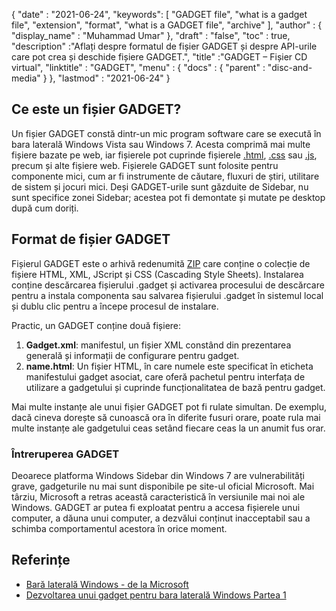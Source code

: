 {
  "date" : "2021-06-24",
  "keywords": [ "GADGET file", "what is a gadget file", "extension", "format", "what is a GADGET file", "archive" ],
  "author" : {
    "display_name" : "Muhammad Umar"
},
  "draft" : "false",
   "toc" : true,
  "description" :"Aflați despre formatul de fișier GADGET și despre API-urile care pot crea și deschide fișiere GADGET.",
  "title" :"GADGET – Fișier CD virtual",
  "linktitle" : "GADGET",
  "menu" : {
    "docs" : {
      "parent" : "disc-and-media"
}
},
  "lastmod" : "2021-06-24"
}

## Ce este un fișier GADGET?

Un fișier GADGET constă dintr-un mic program software care se execută în bara laterală Windows Vista sau Windows 7. Acesta comprimă mai multe fișiere bazate pe web, iar fișierele pot cuprinde fișierele [.html](/ro/web/html/), [.css](/ro/web/css) sau [.js](/ro/web/js/), precum și alte fișiere web. Fișierele GADGET sunt folosite pentru componente mici, cum ar fi instrumente de căutare, fluxuri de știri, utilitare de sistem și jocuri mici. Deși GADGET-urile sunt găzduite de Sidebar, nu sunt specifice zonei Sidebar; acestea pot fi demontate și mutate pe desktop după cum doriți.

## Format de fișier GADGET

Fișierul GADGET este o arhivă redenumită [ZIP](/ro/compression/zip/) care conține o colecție de fișiere HTML, XML, JScript și CSS (Cascading Style Sheets). Instalarea conține descărcarea fișierului .gadget și activarea procesului de descărcare pentru a instala componenta sau salvarea fișierului .gadget în sistemul local și dublu clic pentru a începe procesul de instalare.

Practic, un GADGET conține două fișiere:

1. **Gadget.xml**: manifestul, un fișier XML constând din prezentarea generală și informații de configurare pentru gadget.
2. **name.html**: Un fișier HTML, în care numele este specificat în<name> eticheta manifestului gadget asociat, care oferă pachetul pentru interfața de utilizare a gadgetului și cuprinde funcționalitatea de bază pentru gadget.

Mai multe instanțe ale unui fișier GADGET pot fi rulate simultan. De exemplu, dacă cineva dorește să cunoască ora în diferite fusuri orare, poate rula mai multe instanțe ale gadgetului ceas setând fiecare ceas la un anumit fus orar.

### Întreruperea GADGET

Deoarece platforma Windows Sidebar din Windows 7 are vulnerabilități grave, gadgeturile nu mai sunt disponibile pe site-ul oficial Microsoft. Mai târziu, Microsoft a retras această caracteristică în versiunile mai noi ale Windows. GADGET ar putea fi exploatat pentru a accesa fișierele unui computer, a dăuna unui computer, a dezvălui conținut inacceptabil sau a schimba comportamentul acestora în orice moment.

## Referințe

* [Bară laterală Windows - de la Microsoft](https://docs.microsoft.com/en-us/previous-versions/windows/desktop/sidebar/-sidebar-entry)
* [Dezvoltarea unui gadget pentru bara laterală Windows Partea 1](https://docs.microsoft.com/en-us/previous-versions/windows/desktop/sidebar/-sidebar-overview-gdo)

